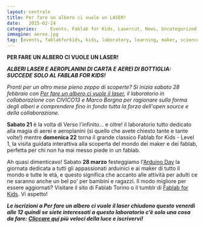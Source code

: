 ```yaml
---
layout: centrale
title: Per fare un albero ci vuole un LASER!
date:   2015-02-24
categories: 	Events, Fablab for Kids, Lasercut, News, Uncategorized, Workshop
immagine: aereo.jpg
tag: [events, fablabforkids, kids, laboratory, learning, maker, science, technology]
---
```

**PER FARE UN ALBERO
CI VUOLE UN LASER!**

***ALBERI LASER E AEROPLANINI DI CARTA E AEREI DI BOTTIGLIA:
SUCCEDE SOLO AL FABLAB FOR KIDS!***

*Pronti per un altro mese pieno zeppo di scoperte? Si inizia sabato 28 febbraio con [Per fare un albero ci vuole il laser](https://www.eventbrite.it/e/biglietti-per-fare-un-albero-ci-vuole-il-laser-15810498627), il laboratorio in collaborazione con CIVICO13 e Marco Borgna per ragionare sulla forma degli alberi e comprendere fino in fondo tutta la forza dell'open source e della collaborazione.*

**Sabato 21** è la volta di Verso l'infinito... e oltre! il laboratorio tutto dedicato alla magia di aerei e aeroplanini (sì quello che avete chiesto tante e tante volte!) mentre **domenica 22** torna il grande classico Fablab for Kids - Level 1, la visita guidata interattiva alla scoperta del mondo dei maker e dei fablab, perfetta per chi non ha mai messo piede in un fablab.

Ah quasi dimenticavo! Sabato **28 marzo** festeggiamo l'[Arduino Day](https://day.arduino.cc/#/) la giornata dedicata a tutti gli appassionati arduinici e ai maker di tutto il mondo e tutte le età, e questo significa che accanto alle attività per adulti ce ne saranno anche un bel po' per bambini e ragazzi. Il modo migliore per essere aggiornati? Visitare il sito di Fablab Torino o il tumblr di [Fablab for Kids](http://fablabforkids.tumblr.com/). Vi aspetto!

***Le iscrizioni a Per fare un albero ci vuole il laser chiudono questo venerdì alle 12 quindi se siete interessati a questo laboratorio c’è solo una cosa da fare: [Cliccare qui](https://www.eventbrite.it/e/biglietti-per-fare-un-albero-ci-vuole-il-laser-15810498627) più veloci della luce e iscrivervi!***
